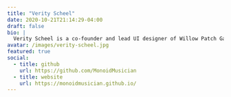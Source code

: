 ```yaml
---
title: "Verity Scheel"
date: 2020-10-21T21:14:29-04:00
draft: false
bio: |
  Verity Scheel is a co-founder and lead UI designer of Willow Patch Games, as well as being a cellist and math major.
avatar: /images/verity-scheel.jpg
featured: true
social:
  - title: github
    url: https://github.com/MonoidMusician
  - title: website
    url: https://monoidmusician.github.io/
---
```

